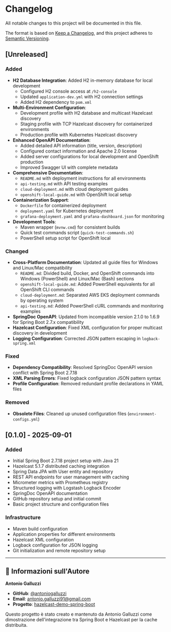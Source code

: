 # Changelog

All notable changes to this project will be documented in this file.

The format is based on [Keep a Changelog](https://keepachangelog.com/en/1.0.0/),
and this project adheres to [Semantic Versioning](https://semver.org/spec/v2.0.0.html).

## [Unreleased]

### Added
- **H2 Database Integration**: Added H2 in-memory database for local development
  - Configured H2 console access at `/h2-console`
  - Updated `application-dev.yml` with H2 connection settings
  - Added H2 dependency to `pom.xml`
- **Multi-Environment Configuration**:
  - Development profile with H2 database and multicast Hazelcast discovery
  - Staging profile with TCP Hazelcast discovery for containerized environments
  - Production profile with Kubernetes Hazelcast discovery
- **Enhanced OpenAPI Documentation**:
  - Added detailed API information (title, version, description)
  - Configured contact information and Apache 2.0 license
  - Added server configurations for local development and OpenShift production
  - Improved Swagger UI with complete metadata
- **Comprehensive Documentation**:
  - `README.md` with deployment instructions for all environments
  - `api-testing.md` with API testing examples
  - `cloud-deployment.md` with cloud deployment guides
  - `openshift-local-guide.md` with OpenShift local setup
- **Containerization Support**:
  - `Dockerfile` for containerized deployment
  - `deployment.yaml` for Kubernetes deployment
  - `grafana-deployment.yaml` and `grafana-dashboard.json` for monitoring
- **Development Tools**:
  - Maven wrapper (`mvnw.cmd`) for consistent builds
  - Quick test commands script (`quick-test-commands.sh`)
  - PowerShell setup script for OpenShift local

### Changed
- **Cross-Platform Documentation**: Updated all guide files for Windows and Linux/Mac compatibility
  - `README.md`: Divided build, Docker, and OpenShift commands into Windows (PowerShell) and Linux/Mac (Bash) sections
  - `openshift-local-guide.md`: Added PowerShell equivalents for all OpenShift CLI commands
  - `cloud-deployment.md`: Separated AWS EKS deployment commands by operating system
  - `api-testing.md`: Added PowerShell cURL commands and monitoring examples
- **SpringDoc OpenAPI**: Updated from incompatible version 2.1.0 to 1.6.9 for Spring Boot 2.7.x compatibility
- **Hazelcast Configuration**: Fixed XML configuration for proper multicast discovery in development
- **Logging Configuration**: Corrected JSON pattern escaping in `logback-spring.xml`

### Fixed
- **Dependency Compatibility**: Resolved SpringDoc OpenAPI version conflict with Spring Boot 2.7.18
- **XML Parsing Errors**: Fixed logback configuration JSON pattern syntax
- **Profile Configuration**: Removed redundant profile declarations in YAML files

### Removed
- **Obsolete Files**: Cleaned up unused configuration files (`environment-configs.yml`)

## [0.1.0] - 2025-09-01

### Added
- Initial Spring Boot 2.7.18 project setup with Java 21
- Hazelcast 5.1.7 distributed caching integration
- Spring Data JPA with User entity and repository
- REST API endpoints for user management with caching
- Micrometer metrics with Prometheus registry
- Structured logging with Logstash Logback Encoder
- SpringDoc OpenAPI documentation
- GitHub repository setup and initial commit
- Basic project structure and configuration files

### Infrastructure
- Maven build configuration
- Application properties for different environments
- Hazelcast XML configuration
- Logback configuration for JSON logging
- Git initialization and remote repository setup

---

## 📝 Informazioni sull'Autore

**Antonio Galluzzi**
- **GitHub**: [@antoniogalluzzi](https://github.com/antoniogalluzzi)
- **Email**: antonio.galluzzi91@gmail.com
- **Progetto**: [hazelcast-demo-spring-boot](https://github.com/antoniogalluzzi/hazelcast-demo-spring-boot)

Questo progetto è stato creato e mantenuto da Antonio Galluzzi come dimostrazione dell'integrazione tra Spring Boot e Hazelcast per la cache distribuita.

